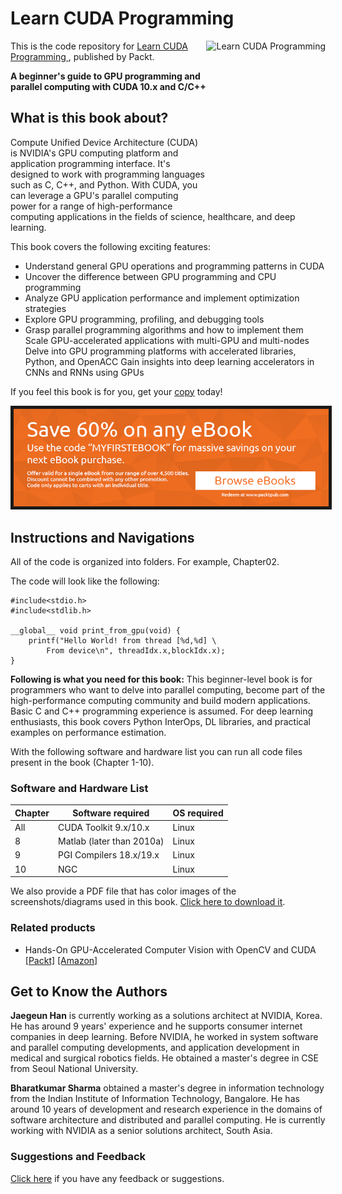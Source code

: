 # Learn CUDA Programming 

<a href="https://www.packtpub.com/application-development/cuda-cookbook?utm_source=github&utm_medium=repository&utm_campaign=9781788996242"><img src="https://www.packtpub.com/media/catalog/product/cache/e4d64343b1bc593f1c5348fe05efa4a6/9/7/9781788996242-original.jpeg" alt="Learn CUDA Programming " height="256px" align="right"></a>

This is the code repository for [Learn CUDA Programming ](https://www.packtpub.com/application-development/cuda-cookbook?utm_source=github&utm_medium=repository&utm_campaign=9781788996242), published by Packt.

**A beginner's guide to GPU programming and parallel computing with CUDA 10.x and C/C++**

## What is this book about?
Compute Unified Device Architecture (CUDA) is NVIDIA's GPU computing platform and application programming interface. It's designed to work with programming languages such as C, C++, and Python. With CUDA, you can leverage a GPU's parallel computing power for a range of high-performance computing applications in the fields of science, healthcare, and deep learning.


This book covers the following exciting features:
* Understand general GPU operations and programming patterns in CUDA 
* Uncover the difference between GPU programming and CPU programming 
* Analyze GPU application performance and implement optimization strategies 
* Explore GPU programming, profiling, and debugging tools 
* Grasp parallel programming algorithms and how to implement them 
Scale GPU-accelerated applications with multi-GPU and multi-nodes 
Delve into GPU programming platforms with accelerated libraries, Python, and OpenACC 
Gain insights into deep learning accelerators in CNNs and RNNs using GPUs

If you feel this book is for you, get your [copy](https://www.amazon.com/dp/1788996240) today!

<a href="https://www.packtpub.com/?utm_source=github&utm_medium=banner&utm_campaign=GitHubBanner"><img src="https://raw.githubusercontent.com/PacktPublishing/GitHub/master/GitHub.png" 
alt="https://www.packtpub.com/" border="5" /></a>

## Instructions and Navigations
All of the code is organized into folders. For example, Chapter02.

The code will look like the following:
```
#include<stdio.h>
#include<stdlib.h>

__global__ void print_from_gpu(void) {
    printf("Hello World! from thread [%d,%d] \
        From device\n", threadIdx.x,blockIdx.x);
}
```

**Following is what you need for this book:**
This beginner-level book is for programmers who want to delve into parallel computing, become part of the high-performance computing community and build modern applications. Basic C and C++ programming experience is assumed. For deep learning enthusiasts, this book covers Python InterOps, DL libraries, and practical examples on performance estimation.

With the following software and hardware list you can run all code files present in the book (Chapter 1-10).
### Software and Hardware List
| Chapter | Software required | OS required |
| -------- | ------------------------------------ | ----------------------------------- |
| All | CUDA Toolkit 9.x/10.x | Linux |
| 8 | Matlab (later than 2010a) | Linux |
| 9 | PGI Compilers 18.x/19.x | Linux |
| 10 | NGC | Linux |

We also provide a PDF file that has color images of the screenshots/diagrams used in this book. [Click here to download it](https://static.packt-cdn.com/downloads/9781788996242_ColorImages.pdf).

### Related products
* Hands-On GPU-Accelerated Computer Vision with OpenCV and CUDA  [[Packt]](https://www.packtpub.com/application-development/hands-gpu-accelerated-computer-vision-opencv-and-cuda?utm_source=github&utm_medium=repository&utm_campaign=9781789348293) [[Amazon]](https://www.amazon.com/dp/1789348293)

## Get to Know the Authors
**Jaegeun Han**
is currently working as a solutions architect at NVIDIA, Korea. He has around 9 years' experience and he supports consumer internet companies in deep learning. Before NVIDIA, he worked in system software and parallel computing developments, and application development in medical and surgical robotics fields. He obtained a master's degree in CSE from Seoul National University.

**Bharatkumar Sharma**
obtained a master's degree in information technology from the Indian Institute of Information Technology, Bangalore. He has around 10 years of development and research experience in the domains of software architecture and distributed and parallel computing. He is currently working with NVIDIA as a senior solutions architect, South Asia.

### Suggestions and Feedback
[Click here](https://docs.google.com/forms/d/e/1FAIpQLSdy7dATC6QmEL81FIUuymZ0Wy9vH1jHkvpY57OiMeKGqib_Ow/viewform) if you have any feedback or suggestions.
